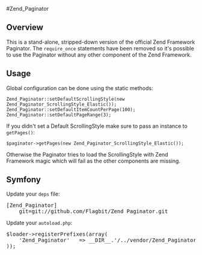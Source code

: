 #Zend\_Paginator

## Overview

This is a stand-alone, stripped-down version of the official Zend Framework Paginator. The `require_once` statements have been removed so it's possible to use the Paginator without any other component of the Zend Framework.

## Usage

Global configuration can be done using the static methods:

    Zend_Paginator::setDefaultScrollingStyle(new Zend_Paginator_ScrollingStyle_Elastic());
    Zend_Paginator::setDefaultItemCountPerPage(100);
    Zend_Paginator::setDefaultPageRange(3);

If you didn't set a Default ScrollingStyle make sure to pass an instance to `getPages()`:

    $paginator->getPages(new Zend_Paginator_ScrollingStyle_Elastic());

Otherwise the Paginator tries to load the ScrollingStyle with Zend Framework magic which will fail as the other components are missing.

## Symfony

Update your `deps` file:

<pre>
[Zend_Paginator]
    git=git://github.com/Flagbit/Zend_Paginator.git
</pre>

Update your `autoload.php`:

<pre>
$loader->registerPrefixes(array(
    'Zend_Paginator'   => __DIR__.'/../vendor/Zend_Paginator',
));
</pre>